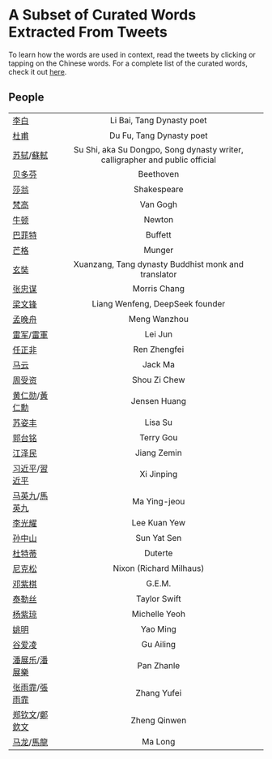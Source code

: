 # A Subset of Curated Words Extracted From Tweets

To learn how the words are used in context, read the tweets by clicking or tapping on the Chinese words. For a complete 
list of the curated words, check it out [here](words_tweets_stats.md).

## People
|  |  |
| ----- | :---: |
| [李白](../hanzi-cards/李白.md) | Li Bai, Tang Dynasty poet |
| [杜甫](../hanzi-cards/杜甫.md) | Du Fu, Tang Dynasty poet |
| [苏轼](../hanzi-cards/苏轼.md)/[蘇軾](../hanzi-cards/蘇軾.md) | Su Shi, aka Su Dongpo, Song dynasty writer, calligrapher and public official |
| [贝多芬](../hanzi-cards/贝多芬.md) | Beethoven |
| [莎翁](../hanzi-cards/莎翁.md) | Shakespeare |
| [梵高](../hanzi-cards/梵高.md) | Van Gogh |
| [牛顿](../hanzi-cards/牛顿.md) | Newton |
| [巴菲特](../hanzi-cards/巴菲特.md) | Buffett |
| [芒格](../hanzi-cards/芒格.md) | Munger |
| [玄奘](../hanzi-cards/玄奘.md) | Xuanzang, Tang dynasty Buddhist monk and translator |
| [张忠谋](../hanzi-cards/张忠谋.md) | Morris Chang |
| [梁文锋](../hanzi-cards/梁文锋.md) | Liang Wenfeng, DeepSeek founder |
| [孟晚舟](../hanzi-cards/孟晚舟.md) | Meng Wanzhou |
| [雷军](../hanzi-cards/雷军.md)/[雷軍](../hanzi-cards/雷軍.md) | Lei Jun |
| [任正非](../hanzi-cards/任正非.md) | Ren Zhengfei |
| [马云](../hanzi-cards/马云.md) | Jack Ma |
| [周受资](../hanzi-cards/周受资.md) | Shou Zi Chew |
| [黄仁勋](../hanzi-cards/黄仁勋.md)/[黃仁勳](../hanzi-cards/黃仁勳.md) | Jensen Huang |
| [苏姿丰](../hanzi-cards/苏姿丰.md) | Lisa Su |
| [郭台铭](../hanzi-cards/郭台铭.md) | Terry Gou |
| [江泽民](../hanzi-cards/江泽民.md) | Jiang Zemin |
| [习近平](../hanzi-cards/习近平.md)/[習近平](../hanzi-cards/習近平.md) | Xi Jinping |
| [马英九](../hanzi-cards/马英九.md)/[馬英九](../hanzi-cards/馬英九.md) | Ma Ying-jeou |
| [李光耀](../hanzi-cards/李光耀.md) | Lee Kuan Yew |
| [孙中山](../hanzi-cards/孙中山.md) | Sun Yat Sen |
| [杜特蒂](../hanzi-cards/杜特蒂.md) | Duterte |
| [尼克松](../hanzi-cards/尼克松.md) | Nixon (Richard Milhaus) |
| [邓紫棋](../hanzi-cards/邓紫棋.md) | G.E.M. |
| [泰勒丝](../hanzi-cards/泰勒丝.md) | Taylor Swift |
| [杨紫琼](../hanzi-cards/杨紫琼.md) | Michelle Yeoh |
| [姚明](../hanzi-cards/姚明.md) | Yao Ming |
| [谷爱凌](../hanzi-cards/谷爱凌.md) | Gu Ailing |
| [潘展乐](../hanzi-cards/潘展乐.md)/[潘展樂](../hanzi-cards/潘展樂.md) | Pan Zhanle |
| [张雨霏](../hanzi-cards/张雨霏.md)/[張雨霏](../hanzi-cards/張雨霏.md) | Zhang Yufei |
| [郑钦文](../hanzi-cards/郑钦文.md)/[鄭欽文](../hanzi-cards/鄭欽文.md) | Zheng Qinwen |
| [马龙](../hanzi-cards/马龙.md)/[馬龍](../hanzi-cards/馬龍.md) | Ma Long |